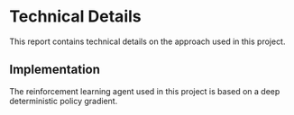 # Technical Details

This report contains technical details on the approach used in this project.

## Implementation

The reinforcement learning agent used in this project is based on a deep deterministic policy gradient. 
